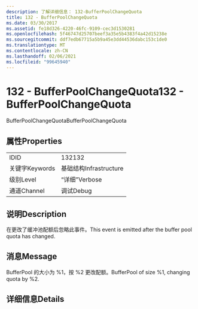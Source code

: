 ```yaml
---
description: 了解详细信息： 132-BufferPoolChangeQuota
title: 132 - BufferPoolChangeQuota
ms.date: 03/30/2017
ms.assetid: fe18d326-4220-46fc-9109-cec3d1530281
ms.openlocfilehash: 5f46747d25707beef3a35e5b4383f4a42d15238e
ms.sourcegitcommit: ddf7edb67715a5b9a45e3dd44536dabc153c1de0
ms.translationtype: MT
ms.contentlocale: zh-CN
ms.lasthandoff: 02/06/2021
ms.locfileid: "99645940"
---
```

# <a name="132---bufferpoolchangequota"></a><span data-ttu-id="f2fb8-103">132 - BufferPoolChangeQuota</span><span class="sxs-lookup"><span data-stu-id="f2fb8-103">132 - BufferPoolChangeQuota</span></span>

<span data-ttu-id="f2fb8-104">BufferPoolChangeQuota</span><span class="sxs-lookup"><span data-stu-id="f2fb8-104">BufferPoolChangeQuota</span></span>  
  
## <a name="properties"></a><span data-ttu-id="f2fb8-105">属性</span><span class="sxs-lookup"><span data-stu-id="f2fb8-105">Properties</span></span>  
  
|||  
|-|-|  
|<span data-ttu-id="f2fb8-106">ID</span><span class="sxs-lookup"><span data-stu-id="f2fb8-106">ID</span></span>|<span data-ttu-id="f2fb8-107">132</span><span class="sxs-lookup"><span data-stu-id="f2fb8-107">132</span></span>|  
|<span data-ttu-id="f2fb8-108">关键字</span><span class="sxs-lookup"><span data-stu-id="f2fb8-108">Keywords</span></span>|<span data-ttu-id="f2fb8-109">基础结构</span><span class="sxs-lookup"><span data-stu-id="f2fb8-109">Infrastructure</span></span>|  
|<span data-ttu-id="f2fb8-110">级别</span><span class="sxs-lookup"><span data-stu-id="f2fb8-110">Level</span></span>|<span data-ttu-id="f2fb8-111">“详细”</span><span class="sxs-lookup"><span data-stu-id="f2fb8-111">Verbose</span></span>|  
|<span data-ttu-id="f2fb8-112">通道</span><span class="sxs-lookup"><span data-stu-id="f2fb8-112">Channel</span></span>|<span data-ttu-id="f2fb8-113">调试</span><span class="sxs-lookup"><span data-stu-id="f2fb8-113">Debug</span></span>|  
  
## <a name="description"></a><span data-ttu-id="f2fb8-114">说明</span><span class="sxs-lookup"><span data-stu-id="f2fb8-114">Description</span></span>  

 <span data-ttu-id="f2fb8-115">在更改了缓冲池配额后忽略此事件。</span><span class="sxs-lookup"><span data-stu-id="f2fb8-115">This event is emitted after the buffer pool quota has changed.</span></span>  
  
## <a name="message"></a><span data-ttu-id="f2fb8-116">消息</span><span class="sxs-lookup"><span data-stu-id="f2fb8-116">Message</span></span>  

 <span data-ttu-id="f2fb8-117">BufferPool 的大小为 %1，按 %2 更改配额。</span><span class="sxs-lookup"><span data-stu-id="f2fb8-117">BufferPool of size %1, changing quota by %2.</span></span>  
  
## <a name="details"></a><span data-ttu-id="f2fb8-118">详细信息</span><span class="sxs-lookup"><span data-stu-id="f2fb8-118">Details</span></span>
